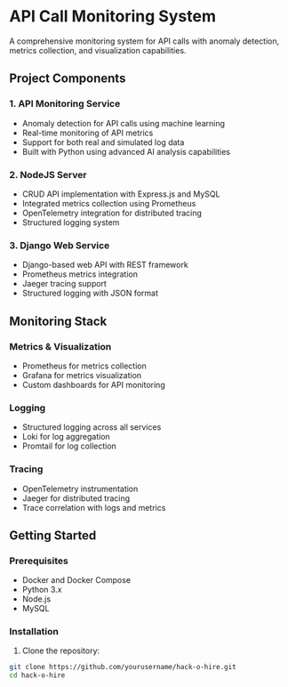 # API Call Monitoring System

A comprehensive monitoring system for API calls with anomaly detection, metrics collection, and visualization capabilities.

## Project Components

### 1. API Monitoring Service
- Anomaly detection for API calls using machine learning
- Real-time monitoring of API metrics
- Support for both real and simulated log data
- Built with Python using advanced AI analysis capabilities

### 2. NodeJS Server
- CRUD API implementation with Express.js and MySQL
- Integrated metrics collection using Prometheus
- OpenTelemetry integration for distributed tracing
- Structured logging system

### 3. Django Web Service
- Django-based web API with REST framework
- Prometheus metrics integration
- Jaeger tracing support
- Structured logging with JSON format

## Monitoring Stack

### Metrics & Visualization
- Prometheus for metrics collection
- Grafana for metrics visualization
- Custom dashboards for API monitoring

### Logging
- Structured logging across all services
- Loki for log aggregation
- Promtail for log collection

### Tracing
- OpenTelemetry instrumentation
- Jaeger for distributed tracing
- Trace correlation with logs and metrics

## Getting Started

### Prerequisites
- Docker and Docker Compose
- Python 3.x
- Node.js
- MySQL

### Installation

1. Clone the repository:
```bash
git clone https://github.com/yourusername/hack-o-hire.git
cd hack-o-hire